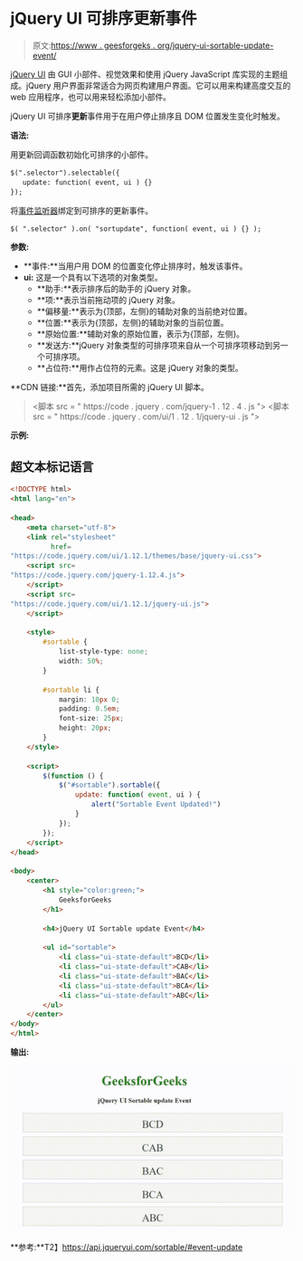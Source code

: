 # jQuery UI 可排序更新事件

> 原文:[https://www . geesforgeks . org/jquery-ui-sortable-update-event/](https://www.geeksforgeeks.org/jquery-ui-sortable-update-event/)

[jQuery UI](https://www.geeksforgeeks.org/jquery-ui-introduction/) 由 GUI 小部件、视觉效果和使用 jQuery JavaScript 库实现的主题组成。jQuery 用户界面非常适合为网页构建用户界面。它可以用来构建高度交互的 web 应用程序，也可以用来轻松添加小部件。

jQuery UI 可排序**更新**事件用于在用户停止排序且 DOM 位置发生变化时触发。

**语法:**

用更新回调函数初始化可排序的小部件。

```html
$(".selector").selectable({
   update: function( event, ui ) {}
});
```

将[事件监听器](https://www.geeksforgeeks.org/javascript-addeventlistener-with-examples/)绑定到可排序的更新事件。

```html
$( ".selector" ).on( "sortupdate", function( event, ui ) {} );
```

**参数:**

*   **事件:**当用户用 DOM 的位置变化停止排序时，触发该事件。
*   **ui:** 这是一个具有以下选项的对象类型。
    *   **助手:**表示排序后的助手的 jQuery 对象。
    *   **项:**表示当前拖动项的 jQuery 对象。
    *   **偏移量:**表示为{顶部，左侧}的辅助对象的当前绝对位置。
    *   **位置:**表示为{顶部，左侧}的辅助对象的当前位置。
    *   **原始位置:**辅助对象的原始位置，表示为{顶部，左侧}。
    *   **发送方:**jQuery 对象类型的可排序项来自从一个可排序项移动到另一个可排序项。
    *   **占位符:**用作占位符的元素。这是 jQuery 对象的类型。

**CDN 链接:**首先，添加项目所需的 jQuery UI 脚本。

> <link rel="”stylesheet”" href="”https://code.jquery.com/ui/1.12.1/themes/smoothness/jquery-ui.css”">
> <脚本 src = " https://code . jquery . com/jquery-1 . 12 . 4 . js "></脚本>
> <脚本 src = " https://code . jquery . com/ui/1 . 12 . 1/jquery-ui . js "></脚本>

**示例:**

## 超文本标记语言

```html
<!DOCTYPE html>
<html lang="en">

<head>
    <meta charset="utf-8">
    <link rel="stylesheet" 
          href=
"https://code.jquery.com/ui/1.12.1/themes/base/jquery-ui.css">
    <script src=
"https://code.jquery.com/jquery-1.12.4.js">
    </script>
    <script src=
"https://code.jquery.com/ui/1.12.1/jquery-ui.js">
    </script>

    <style>
        #sortable {
            list-style-type: none;
            width: 50%;
        }

        #sortable li {
            margin: 10px 0;
            padding: 0.5em;
            font-size: 25px;
            height: 20px;
        }
    </style>

    <script>
        $(function () {
            $("#sortable").sortable({
                update: function( event, ui ) {
                    alert("Sortable Event Updated!")
                }
            });
        });
    </script>
</head>

<body>
    <center>
        <h1 style="color:green;">
            GeeksforGeeks
        </h1>

        <h4>jQuery UI Sortable update Event</h4>

        <ul id="sortable">
            <li class="ui-state-default">BCD</li>
            <li class="ui-state-default">CAB</li>
            <li class="ui-state-default">BAC</li>
            <li class="ui-state-default">BCA</li>
            <li class="ui-state-default">ABC</li>
        </ul>
    </center>
</body>
</html>
```

**输出:**

![](img/2564335a909acddff38e71c31bc807aa.png)

**参考:**T2】https://api.jqueryui.com/sortable/#event-update